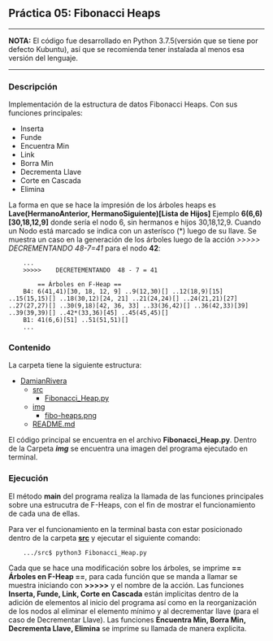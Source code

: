## Práctica 05: Fibonacci Heaps

---
**NOTA:**
El código fue desarrollado en Python 3.7.5(versión que se tiene por defecto Kubuntu), así que se recomienda tener instalada al menos esa versión del lenguaje.

---

### Descripción
Implementación de la estructura de datos Fibonacci Heaps. Con sus funciones principales:

+ Inserta
+ Funde
+ Encuentra Min
+ Link
+ Borra Min
+ Decrementa Llave
+ Corte en Cascada
+ Elimina

La forma en que se hace la impresión de los árboles heaps es **Lave(HermanoAnterior, HermanoSiguiente)[Lista de Hijos]** Ejemplo **6(6,6)[30,18,12,9]** donde sería el nodo 6, sin hermanos e hijos 30,18,12,9. Cuando un Nodo está marcado se indica con un asterísco (*) luego de su llave. Se muestra un caso en la generación de los árboles luego de la acción _>>>>>  DECREMENTANDO 48-7=41_ para el nodo **42**:

```
    ...
    >>>>>    DECRETEMENTANDO  48 - 7 = 41

        == Árboles en F-Heap ==
    B4: 6(41,41)[30, 18, 12, 9] ..9(12,30)[] ..12(18,9)[15] ..15(15,15)[] ..18(30,12)[24, 21] ..21(24,24)[] ..24(21,21)[27] ..27(27,27)[] ..30(9,18)[42, 36, 33] ..33(36,42)[] ..36(42,33)[39] ..39(39,39)[] ..42*(33,36)[45] ..45(45,45)[] 
    B1: 41(6,6)[51] ..51(51,51)[]
    ...
```

### Contenido
La carpeta tiene la siguiente estructura:
- [DamianRivera]()
	- [src](src/)
		- [Fibonacci_Heap.py](src/Fibonacci_Heap.py)
    - [img](img/)
        - [fibo-heaps.png](src/fibo-heaps.png)
	- [README.md](README.md)

El código principal se encuentra en el archivo **Fibonacci_Heap.py**. Dentro de la Carpeta *__img__* se encuentra una imagen del programa ejecutado en terminal.

### Ejecución
El método **main** del programa realiza la llamada de las funciones principales sobre una estrucutra de F-Heaps, con el fin de mostrar el funcionamiento de cada una de ellas.

Para ver el funcionamiento en la terminal basta con estar posicionado dentro de la carpeta **[src](src/)** y ejecutar el siguiente comando:
```
    .../src$ python3 Fibonacci_Heap.py
```

Cada que se hace una modificación sobre los árboles, se imprime **== Árboles en F-Heap ==**, para cada función que se manda a llamar se muestra iniciando con **>>>>>** y el nombre de la acción. Las funciones **Inserta, Funde, Link, Corte en Cascada** están implicitas dentro de la adición de elementos al inicio del programa así como en la reorganización de los nodos al eliminar el elemento mínimo y al decrementar llave (para el caso de Decrementar Llave). Las funciones **Encuentra Min, Borra Min, Decrementa Llave, Elimina** se imprime su llamada de manera explicita.